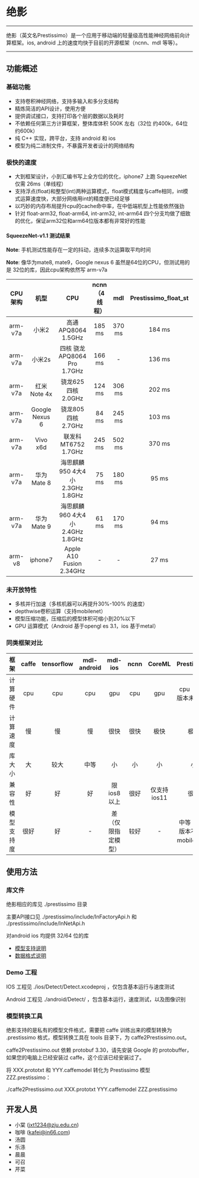 # 绝影

---

绝影（英文名Prestissimo）是一个应用于移动端的轻量级高性能神经网络前向计算框架。ios, android 上的速度均快于目前的开源框架（ncnn、mdl 等等）。

---

## 功能概述

### 基础功能
* 支持卷积神经网络，支持多输入和多分支结构
* 精炼简洁的API设计，使用方便
* 提供调试接口，支持打印各个层的数据以及耗时
* 不依赖任何第三方计算框架，整体库体积 500K 左右（32位 约400k，64位 约600k）
* 纯 C++ 实现，跨平台，支持 android 和 ios
* 模型为纯二进制文件，不暴露开发者设计的网络结构

### 极快的速度
* 大到框架设计，小到汇编书写上全方位的优化，iphone7 上跑 SqueezeNet 仅需 26ms（单线程）
* 支持浮点(float)和整型(int)两种运算模式，float模式精度与caffe相同，int模式运算速度快，大部分网络用int的精度便已经足够
* 以巧妙的内存布局提升cpu的cache命中率，在中低端机型上性能依然强劲
* 针对 float-arm32, float-arm64, int-arm32, int-arm64 四个分支均做了细致的优化，保证arm32位和arm64位版本都有非常好的性能



#### SqueezeNet-v1.1 测试结果
**Note**: 手机测试性能存在一定的抖动，连续多次运算取平均时间

**Note**: 像华为mate8, mate9，Google nexus 6 虽然是64位的CPU，但测试用的是 32位的库，因此cpu架构依然写 arm-v7a

|CPU架构|机型|CPU|ncnn（4线程）|mdl|Prestissimo_float_st|Prestissimo_int_st|
|:---:|:----:|:----:|:----:|:----:|:----:|:----:|
|arm-v7a|小米2|高通APQ8064 1.5GHz | 185 ms| 370 ms|184 ms| 115 ms|
|arm-v7a|小米2s| 四核 骁龙APQ8064 Pro 1.7GHz | 166 ms| - | 136 ms |96 ms |
|arm-v7a|红米Note 4x|骁龙625 四核2.0GHz|124 ms |306 ms |202 ms| 110 ms|
|arm-v7a|Google Nexus 6| 骁龙805 四核 2.7GHz|84 ms | 245 ms | 103 ms |  63 ms |
|arm-v7a|Vivo x6d |联发科 MT6752 1.7GHz | 245 ms | 502 ms | 370 ms | 186 ms |
|arm-v7a|华为 Mate 8| 海思麒麟950 4大4小 2.3GHz 1.8GHz | 75 ms | 180 ms | 95 ms | 57 ms |
|arm-v7a|华为 Mate 9| 海思麒麟960 4大4小 2.4GHz 1.8GHz | 61 ms | 170 ms | 94 ms | 48 ms |
|arm-v8|iphone7|Apple A10 Fusion 2.34GHz|- |- |27 ms|26 ms|

### 未开放特性

* 多核并行加速（多核机器可以再提升30%-100% 的速度）
* depthwise卷积运算（支持mobilenet）
* 模型压缩功能，压缩后的模型体积可缩小到20%以下
* GPU 运算模式（Android 基于opengl es 3.1，ios 基于metal）

### 同类框架对比
| 框架    | caffe | tensorflow |mdl-android |mdl-ios| ncnn | CoreML | Prestissimo |
|:---:|:----:|:----:|:----:|:----:|:----:|:----:|:----:|
| 计算硬件| cpu |  cpu  | cpu | gpu |cpu | gpu | cpu （gpu版本未开放）|
| 计算速度 | 慢 | 慢 |慢|很快| 很快 |极快 | 极快 |
| 库大小 | 大 | 较大 |中等|小| 小 | 小 | 小 | 
| 兼容性 | 好 | 好 |好|限ios8以上| 很好 | 仅支持 ios11 | 很好 | 
|模型支持度|很好|好 | - | 差（仅限指定模型）|较好|-|中等（当前版本不支持mobilenet）|

## 使用方法

### 库文件
绝影相应的库见 ./prestissimo 目录

主要API接口见 ./prestissimo/include/InFactoryApi.h 和 ./prestissimo/include/InNetApi.h 

对android ios 均提供 32/64 位的库

* [模型支持说明](document/layerSupport.md)
* [数据格式说明](document/image.md)

### Demo 工程
IOS 工程见 ./ios/Detect/Detect.xcodeproj ，仅包含基本运行与速度测试

Android 工程见 ./android/Detect/ ，包含基本运行，速度测试，以及图像识别

### 模型转换工具
绝影支持的是私有的模型文件格式，需要把 caffe 训练出来的模型转换为 .prestissimo 格式，模型转换工具在 tools 目录下，为 caffe2Prestissimo.out。

caffe2Prestissimo.out 依赖 protobuf 3.30，请先安装 Google 的 protobuffer，如果您的电脑上已经安装过 caffe，这个应该已经安装过了。

将 XXX.prototxt 和 YYY.caffemodel 转化为 Prestissimo 模型 ZZZ.prestissimo：

./caffe2Prestissimo.out XXX.prototxt YYY.caffemodel ZZZ.prestissimo

## 开发人员
* 小棠 (jxt1234@zju.edu.cn)
* 咖啡 (kafei@in66.com)
* 汤圆
* 乐涤
* 晨晨
* 可召
* 芹菜
